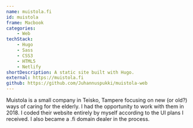 ```yaml
---
name: muistola.fi
id: muistola
frame: Macbook
categories:
    - Web
techStack:
    - Hugo
    - Sass
    - CSS3
    - HTML5
    - Netlify
shortDescription: A static site built with Hugo.
external: https://muistola.fi
github: https://github.com/Juhannuspukki/muistola-web
---
```


Muistola is a small company in Teisko, Tampere focusing on new (or old?) ways
of caring for the elderly. I had the opportunity to work with them in 2018. I
coded their website entirely by myself according to the UI plans I received. I
also became a .fi domain dealer in the process.